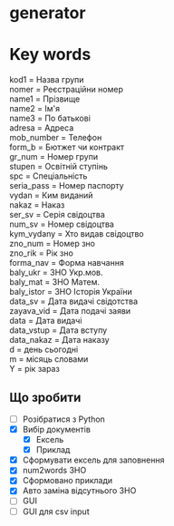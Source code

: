 # generator
# Key words
kod1 = Назва групи  <br />
nomer = Реєстраційни номер <br />
name1 = Прізвище <br />
name2 = Ім'я <br />
name3 = По батькові <br />
adresa = Адреса <br />
mob_number = Телефон <br />
form_b = Бютжет чи контракт <br />
gr_num = Номер групи <br />
stupen = Освітній ступінь <br />
spc = Спеціальність <br />
seria_pass = Номер паспорту <br />
vydan = Ким виданий <br />
nakaz = Наказ <br />
ser_sv = Серія свідоцтва <br />
num_sv = Номер свідоцтва <br />
kym_vydany = Хто видав свідоцтво <br />
zno_num = Номер зно <br />
zno_rik = Рік зно <br />
forma_nav = Форма навчання <br />
baly_ukr = ЗНО Укр.мов. <br />
baly_mat = ЗНО Матем. <br />
baly_istor = ЗНО Історія України <br />
data_sv = Дата видачі свідотства <br />
zayava_vid = Дата подачі заяви <br />
data = Дата видачі <br />
data_vstup = Дата вступу <br />
data_nakaz = Дата наказу <br />
d = день сьогодні <br />
m = місяць словами <br />
Y = рік зараз <br />

<!-- Що зробити -->


## Що зробити

- [ ] Розібратися з Python
- [x] Вибір документів
	- [x] Ексель
	- [x] Приклад
- [x] Сформувати ексель для заповнення
- [x] num2words ЗНО
- [x] Сформовано приклади
- [x] Авто заміна відсутнього ЗНО 
- [ ] GUI
- [ ] GUI для csv input
